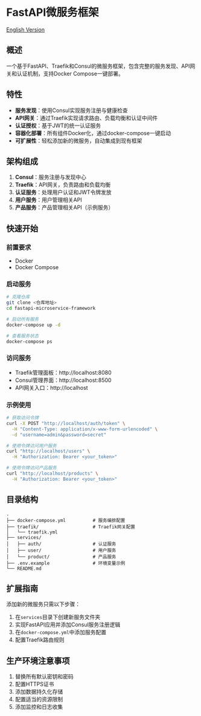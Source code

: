 # FastAPI微服务框架

[English Version](./readme.en.md)

## 概述

一个基于FastAPI、Traefik和Consul的微服务框架，包含完整的服务发现、API网关和认证机制，支持Docker Compose一键部署。

## 特性

- **服务发现**：使用Consul实现服务注册与健康检查
- **API网关**：通过Traefik实现请求路由、负载均衡和认证中间件
- **认证授权**：基于JWT的统一认证服务
- **容器化部署**：所有组件Docker化，通过docker-compose一键启动
- **可扩展性**：轻松添加新的微服务，自动集成到现有框架

## 架构组成

1. **Consul**：服务注册与发现中心
2. **Traefik**：API网关，负责路由和负载均衡
3. **认证服务**：处理用户认证和JWT令牌发放
4. **用户服务**：用户管理相关API
5. **产品服务**：产品管理相关API（示例服务）

## 快速开始

### 前置要求

- Docker
- Docker Compose

### 启动服务
```bash
# 克隆仓库
git clone <仓库地址>
cd fastapi-microservice-framework

# 启动所有服务
docker-compose up -d

# 查看服务状态
docker-compose ps
```
### 访问服务

- Traefik管理面板：http://localhost:8080
- Consul管理界面：http://localhost:8500
- API网关入口：http://localhost

### 示例使用
```bash
# 获取访问令牌
curl -X POST "http://localhost/auth/token" \
  -H "Content-Type: application/x-www-form-urlencoded" \
  -d "username=admin&password=secret"

# 使用令牌访问用户服务
curl "http://localhost/users" \
  -H "Authorization: Bearer <your_token>"

# 使用令牌访问产品服务
curl "http://localhost/products" \
  -H "Authorization: Bearer <your_token>"
```
## 目录结构
```
.
├── docker-compose.yml          # 服务编排配置
├── traefik/                    # Traefik网关配置
│   └── traefik.yml
├── services/
│   ├── auth/                   # 认证服务
│   ├── user/                   # 用户服务
│   └── product/                # 产品服务
├── .env.example                # 环境变量示例
└── README.md
```
## 扩展指南

添加新的微服务只需以下步骤：

1. 在`services`目录下创建新服务文件夹
2. 实现FastAPI应用并添加Consul服务注册逻辑
3. 在`docker-compose.yml`中添加服务配置
4. 配置Traefik路由规则

## 生产环境注意事项

1. 替换所有默认密钥和密码
2. 配置HTTPS证书
3. 添加数据持久化存储
4. 配置适当的资源限制
5. 添加监控和日志收集
